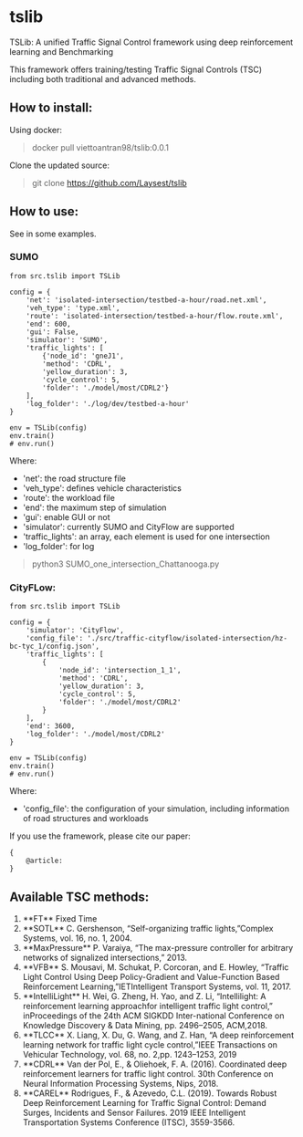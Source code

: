 # tslib
TSLib: A unified Traffic Signal Control framework using deep reinforcement learning and Benchmarking 

This framework offers training/testing Traffic Signal Controls (TSC) including both traditional and advanced methods.

## How to install:
Using docker:
> docker pull viettoantran98/tslib:0.0.1

Clone the updated source:
> git clone https://github.com/Laysest/tslib

## How to use:
See in some examples.

### SUMO
```
from src.tslib import TSLib

config = {
    'net': 'isolated-intersection/testbed-a-hour/road.net.xml',
    'veh_type': 'type.xml',
    'route': 'isolated-intersection/testbed-a-hour/flow.route.xml',
    'end': 600,
    'gui': False,
    'simulator': 'SUMO',
    'traffic_lights': [
        {'node_id': 'gneJ1',
        'method': 'CDRL',
        'yellow_duration': 3,
        'cycle_control': 5,
        'folder': './model/most/CDRL2'}
    ],
    'log_folder': './log/dev/testbed-a-hour'
}

env = TSLib(config)
env.train()
# env.run()
```
Where:
* 'net': the road structure file
* 'veh_type': defines vehicle characteristics
* 'route': the workload file
* 'end': the maximum step of simulation
* 'gui': enable GUI or not
* 'simulator': currently SUMO and CityFlow are supported
* 'traffic_lights': an array, each element is used for one intersection
* 'log_folder': for log

> python3 SUMO_one_intersection_Chattanooga.py

### CityFLow:
```
from src.tslib import TSLib

config = {
    'simulator': 'CityFlow',
    'config_file': './src/traffic-cityflow/isolated-intersection/hz-bc-tyc_1/config.json',
    'traffic_lights': [
        {
            'node_id': 'intersection_1_1',
            'method': 'CDRL',
            'yellow_duration': 3,
            'cycle_control': 5,
            'folder': './model/most/CDRL2'
        }
    ],
    'end': 3600,
    'log_folder': './model/most/CDRL2'
}

env = TSLib(config)
env.train()
# env.run()
```
Where:
* 'config_file': the configuration of your simulation, including information of road structures and workloads


If you use the framework, please cite our paper:
```
{
    @article: 
}
```

## Available TSC methods:
<ol>
<li> **FT** Fixed Time

<li> **SOTL** C. Gershenson, “Self-organizing traffic lights,”Complex Systems, vol. 16, no. 1, 2004.

<li> **MaxPressure** P. Varaiya, “The max-pressure controller for arbitrary networks of signalized intersections,” 2013.

<li> **VFB** S. Mousavi, M. Schukat, P. Corcoran, and E. Howley, “Traffic Light Control Using Deep Policy-Gradient and Value-Function Based Reinforcement Learning,”IETIntelligent Transport Systems, vol. 11, 2017.
   
<!-- <li> Krajzewicz, D., Hertkorn, G., Ringel, J., & Wagner, P. (2005). Preparation of digital maps for traffic simulation; Part 1: Approach and algorithms. 3rd International Industrial Simulation Conference 2005, ISC 2005, 285–290.
 -->
    
<li> **IntelliLight** H. Wei, G. Zheng, H. Yao, and Z. Li, “Intellilight: A reinforcement learning approachfor intelligent traffic light control,” inProceedings of the 24th ACM SIGKDD Inter-national Conference on Knowledge Discovery & Data Mining, pp. 2496–2505, ACM,2018.

<li> **TLCC** X. Liang, X. Du, G. Wang, and Z. Han, “A deep reinforcement learning network for traffic light cycle control,”IEEE Transactions on Vehicular Technology, vol. 68, no. 2,pp. 1243–1253, 2019
    
<li> **CDRL** Van der Pol, E., & Oliehoek, F. A. (2016). Coordinated deep reinforcement learners for traffic light control. 30th Conference on Neural Information Processing Systems, Nips, 2018.

<li> **CAREL** Rodrigues, F., & Azevedo, C.L. (2019). Towards Robust Deep Reinforcement Learning for Traffic Signal Control: Demand Surges, Incidents and Sensor Failures. 2019 IEEE Intelligent Transportation Systems Conference (ITSC), 3559-3566.
 
</ol>
